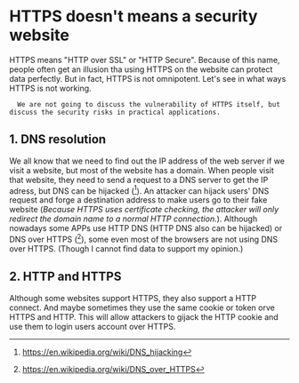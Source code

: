 # HTTPS doesn't means a security website
HTTPS means "HTTP over SSL" or "HTTP Secure". Because of this name, people often get an illusion tha using HTTPS on the website can protect data perfectly. But in fact, HTTPS is not omnipotent. Let's see in what ways HTTPS is not working.

      We are not going to discuss the vulnerability of HTTPS itself, but discuss the security risks in practical applications.

## 1. DNS resolution

We all know that we need to find out the IP address of the web server if we visit a website, but most of the website has a domain. When people visit that website, they need to send a request to a DNS server to get the IP adress, but DNS can be hijacked ([^DNS hijacking - Wikipedia]). An attacker can hijack users' DNS request and forge a destination address to make users go to their fake website (*Because HTTPS uses certificate checking, the attacker will only redirect the domain name to a normal HTTP connection.*). Although nowadays some APPs use HTTP DNS (HTTP DNS also can be hijacked) or DNS over HTTPS ([^DNS over HTTPS - Wikipedia]), some even most of the browsers are not using DNS over HTTPS.
(Though I cannot find data to support my opinion.)


[^DNS hijacking - wikipedia]:https://en.wikipedia.org/wiki/DNS_hijacking
[^DNS over HTTPS - Wikipedia]:https://en.wikipedia.org/wiki/DNS_over_HTTPS

## 2. HTTP and HTTPS

Although some websites support HTTPS, they also support a HTTP connect. And maybe sometimes they use the same cookie or token orve HTTPS and HTTP. This will allow attackers to gijack the HTTP cookie and use them to login users account over HTTPS.
